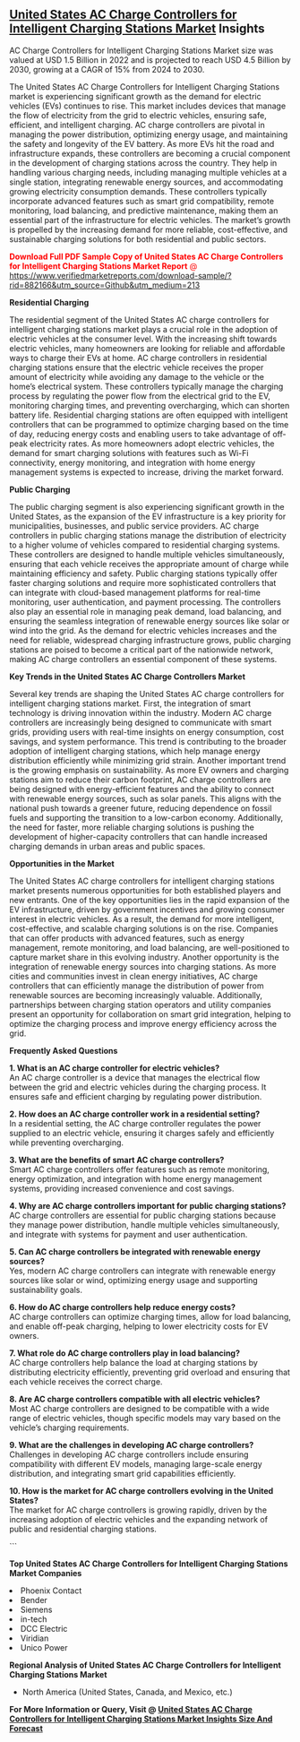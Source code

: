 <h2><a href="https://www.verifiedmarketreports.com/download-sample/?rid=882166&amp;utm_source=Github&amp;utm_medium=213" target="_blank">United States AC Charge Controllers for Intelligent Charging Stations Market</a> Insights</h2><p>AC Charge Controllers for Intelligent Charging Stations Market size was valued at USD 1.5 Billion in 2022 and is projected to reach USD 4.5 Billion by 2030, growing at a CAGR of 15% from 2024 to 2030.</p><p><p>The United States AC Charge Controllers for Intelligent Charging Stations market is experiencing significant growth as the demand for electric vehicles (EVs) continues to rise. This market includes devices that manage the flow of electricity from the grid to electric vehicles, ensuring safe, efficient, and intelligent charging. AC charge controllers are pivotal in managing the power distribution, optimizing energy usage, and maintaining the safety and longevity of the EV battery. As more EVs hit the road and infrastructure expands, these controllers are becoming a crucial component in the development of charging stations across the country. They help in handling various charging needs, including managing multiple vehicles at a single station, integrating renewable energy sources, and accommodating growing electricity consumption demands. These controllers typically incorporate advanced features such as smart grid compatibility, remote monitoring, load balancing, and predictive maintenance, making them an essential part of the infrastructure for electric vehicles. The market’s growth is propelled by the increasing demand for more reliable, cost-effective, and sustainable charging solutions for both residential and public sectors.<p><span class=""><span style="color: #ff0000;"><strong>Download Full PDF Sample Copy of United States AC Charge Controllers for Intelligent Charging Stations Market Report</strong> @ </span><a href="https://www.verifiedmarketreports.com/download-sample/?rid=882166&amp;utm_source=Github&amp;utm_medium=213" target="_blank">https://www.verifiedmarketreports.com/download-sample/?rid=882166&amp;utm_source=Github&amp;utm_medium=213</a></span></p></p><p><strong>Residential Charging</strong></p><p>The residential segment of the United States AC charge controllers for intelligent charging stations market plays a crucial role in the adoption of electric vehicles at the consumer level. With the increasing shift towards electric vehicles, many homeowners are looking for reliable and affordable ways to charge their EVs at home. AC charge controllers in residential charging stations ensure that the electric vehicle receives the proper amount of electricity while avoiding any damage to the vehicle or the home’s electrical system. These controllers typically manage the charging process by regulating the power flow from the electrical grid to the EV, monitoring charging times, and preventing overcharging, which can shorten battery life. Residential charging stations are often equipped with intelligent controllers that can be programmed to optimize charging based on the time of day, reducing energy costs and enabling users to take advantage of off-peak electricity rates. As more homeowners adopt electric vehicles, the demand for smart charging solutions with features such as Wi-Fi connectivity, energy monitoring, and integration with home energy management systems is expected to increase, driving the market forward.<p><strong>Public Charging</strong></p><p>The public charging segment is also experiencing significant growth in the United States, as the expansion of the EV infrastructure is a key priority for municipalities, businesses, and public service providers. AC charge controllers in public charging stations manage the distribution of electricity to a higher volume of vehicles compared to residential charging systems. These controllers are designed to handle multiple vehicles simultaneously, ensuring that each vehicle receives the appropriate amount of charge while maintaining efficiency and safety. Public charging stations typically offer faster charging solutions and require more sophisticated controllers that can integrate with cloud-based management platforms for real-time monitoring, user authentication, and payment processing. The controllers also play an essential role in managing peak demand, load balancing, and ensuring the seamless integration of renewable energy sources like solar or wind into the grid. As the demand for electric vehicles increases and the need for reliable, widespread charging infrastructure grows, public charging stations are poised to become a critical part of the nationwide network, making AC charge controllers an essential component of these systems.<p><strong>Key Trends in the United States AC Charge Controllers Market</strong></p><p>Several key trends are shaping the United States AC charge controllers for intelligent charging stations market. First, the integration of smart technology is driving innovation within the industry. Modern AC charge controllers are increasingly being designed to communicate with smart grids, providing users with real-time insights on energy consumption, cost savings, and system performance. This trend is contributing to the broader adoption of intelligent charging stations, which help manage energy distribution efficiently while minimizing grid strain. Another important trend is the growing emphasis on sustainability. As more EV owners and charging stations aim to reduce their carbon footprint, AC charge controllers are being designed with energy-efficient features and the ability to connect with renewable energy sources, such as solar panels. This aligns with the national push towards a greener future, reducing dependence on fossil fuels and supporting the transition to a low-carbon economy. Additionally, the need for faster, more reliable charging solutions is pushing the development of higher-capacity controllers that can handle increased charging demands in urban areas and public spaces.<p><strong>Opportunities in the Market</strong></p><p>The United States AC charge controllers for intelligent charging stations market presents numerous opportunities for both established players and new entrants. One of the key opportunities lies in the rapid expansion of the EV infrastructure, driven by government incentives and growing consumer interest in electric vehicles. As a result, the demand for more intelligent, cost-effective, and scalable charging solutions is on the rise. Companies that can offer products with advanced features, such as energy management, remote monitoring, and load balancing, are well-positioned to capture market share in this evolving industry. Another opportunity is the integration of renewable energy sources into charging stations. As more cities and communities invest in clean energy initiatives, AC charge controllers that can efficiently manage the distribution of power from renewable sources are becoming increasingly valuable. Additionally, partnerships between charging station operators and utility companies present an opportunity for collaboration on smart grid integration, helping to optimize the charging process and improve energy efficiency across the grid.<p><strong>Frequently Asked Questions</strong></p><p><strong>1. What is an AC charge controller for electric vehicles?</strong><br>An AC charge controller is a device that manages the electrical flow between the grid and electric vehicles during the charging process. It ensures safe and efficient charging by regulating power distribution.</p><p><strong>2. How does an AC charge controller work in a residential setting?</strong><br>In a residential setting, the AC charge controller regulates the power supplied to an electric vehicle, ensuring it charges safely and efficiently while preventing overcharging.</p><p><strong>3. What are the benefits of smart AC charge controllers?</strong><br>Smart AC charge controllers offer features such as remote monitoring, energy optimization, and integration with home energy management systems, providing increased convenience and cost savings.</p><p><strong>4. Why are AC charge controllers important for public charging stations?</strong><br>AC charge controllers are essential for public charging stations because they manage power distribution, handle multiple vehicles simultaneously, and integrate with systems for payment and user authentication.</p><p><strong>5. Can AC charge controllers be integrated with renewable energy sources?</strong><br>Yes, modern AC charge controllers can integrate with renewable energy sources like solar or wind, optimizing energy usage and supporting sustainability goals.</p><p><strong>6. How do AC charge controllers help reduce energy costs?</strong><br>AC charge controllers can optimize charging times, allow for load balancing, and enable off-peak charging, helping to lower electricity costs for EV owners.</p><p><strong>7. What role do AC charge controllers play in load balancing?</strong><br>AC charge controllers help balance the load at charging stations by distributing electricity efficiently, preventing grid overload and ensuring that each vehicle receives the correct charge.</p><p><strong>8. Are AC charge controllers compatible with all electric vehicles?</strong><br>Most AC charge controllers are designed to be compatible with a wide range of electric vehicles, though specific models may vary based on the vehicle’s charging requirements.</p><p><strong>9. What are the challenges in developing AC charge controllers?</strong><br>Challenges in developing AC charge controllers include ensuring compatibility with different EV models, managing large-scale energy distribution, and integrating smart grid capabilities efficiently.</p><p><strong>10. How is the market for AC charge controllers evolving in the United States?</strong><br>The market for AC charge controllers is growing rapidly, driven by the increasing adoption of electric vehicles and the expanding network of public and residential charging stations.</p>```</p><p><strong>Top United States AC Charge Controllers for Intelligent Charging Stations Market Companies</strong></p><div data-test-id=""><p><li>Phoenix Contact</li><li> Bender</li><li> Siemens</li><li> in-tech</li><li> DCC Electric</li><li> Viridian</li><li> Unico Power</li></p><div><strong>Regional Analysis of&nbsp;United States AC Charge Controllers for Intelligent Charging Stations Market</strong></div><ul><li dir="ltr"><p dir="ltr">North America&nbsp;(United States, Canada, and Mexico, etc.)</p></li></ul><p><strong>For More Information or Query, Visit @&nbsp;</strong><strong><a href="https://www.verifiedmarketreports.com/product/ac-charge-controllers-for-intelligent-charging-stations-market/?utm_source=Github&amp;utm_medium=213" target="_blank">United States AC Charge Controllers for Intelligent Charging Stations Market Insights Size And Forecast</a></strong></p></div>
